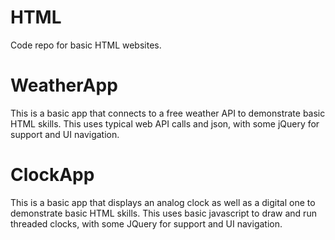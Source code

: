 # HTML

Code repo for basic HTML websites.

# WeatherApp

This is a basic app that connects to a free weather API to demonstrate basic HTML skills.
This uses typical web API calls and json, with some jQuery for support and UI navigation.

# ClockApp
This is a basic app that displays an analog clock as well as a digital one to demonstrate basic HTML skills.
This uses basic javascript to draw and run threaded clocks, with some JQuery for support and UI navigation.